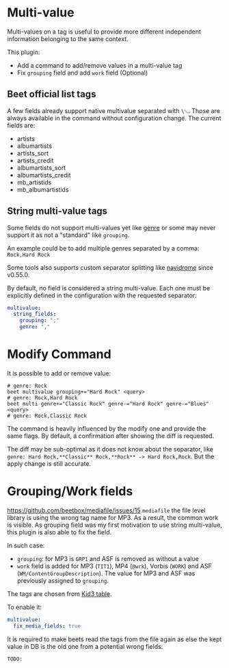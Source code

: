 # Multi-value

Multi-values on a tag is useful to provide more different independent
information belonging to the same context.

This plugin:
- Add a command to add/remove values in a multi-value tag
- Fix `grouping` field and add `work` field (Optional)

## Beet official list tags

A few fields already support native multivalue separated with `\␀`. Those are
always available in the command without configuration change. The current fields
are:

- artists
- albumartists
- artists_sort
- artists_credit
- albumartists_sort
- albumartists_credit
- mb_artistids
- mb_albumartistids

## String multi-value tags

Some fields do not support multi-values yet like
[genre](https://github.com/beetbox/beets/pull/5426) or some may never support it
as not a "standard" like `grouping`.

An example could be to add multiple genres separated by a comma: `Rock,Hard Rock`

Some tools also supports custom separator splitting like
[navidrome](https://www.navidrome.org/docs/usage/customtags/#changing-separators)
since v0.55.0.

By default, no field is considered a string multi-value. Each one must be
explicitly defined in the configuration with the requested separator:

```yaml
multivalue:
  string_fields:
    grouping: ";"
    genre: ","
```

# Modify Command

It is possible to add or remove value:

```shell
# genre: Rock
beet multivalue grouping+="Hard Rock" <query>
# genre: Rock,Hard Rock
beet multi genre+="Classic Rock" genre-="Hard Rock" genre-="Blues" <query>
# genre: Rock,Classic Rock
```

The command is heavily influenced by the modify one and provide the same flags.
By default, a confirmation after showing the diff is requested.

The diff may be sub-optimal as it does not know about the separator, like
`genre: Hard Rock,**Classic** Rock,**Rock** -> Hard Rock,Rock`. But the apply
change is still accurate.

# Grouping/Work fields

https://github.com/beetbox/mediafile/issues/15 `mediafile` the file level
library is using the wrong tag name for MP3. As a result, the common work is
visible. As grouping field was my first motivation to use string multi-value,
this plugin is also able to fix the field.

In such case:
- `grouping`: for MP3 is `GRP1` and ASF is removed as without a value
- `work` field is added for MP3 (`TIT1`), MP4 (`@wrk`), Vorbis (`WORK`) and ASF
  (`WM/ContentGroupDescription`). The value for MP3 and ASF was previously
  assigned to `grouping`.

The tags are chosen from [Kid3
table](https://kid3.sourceforge.io/kid3_en.html#frame-list).

To enable it:

```yaml
multivalue:
  fix_media_fields: true
```

It is required to make beets read the tags from the file again as else the kept
value in DB is the old one from a potential wrong fields:

```shell
TODO:
```


